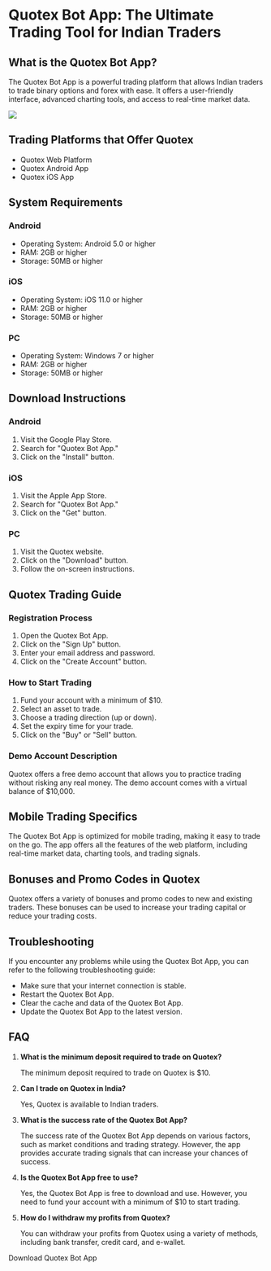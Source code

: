 # Quotex Bot App: The Ultimate Trading Tool for Indian Traders

## What is the Quotex Bot App?

The Quotex Bot App is a powerful trading platform that allows Indian
traders to trade binary options and forex with ease. It offers a
user-friendly interface, advanced charting tools, and access to
real-time market data.

[![](https://static.quotex.io/files/4_en/300_250.jpg)](https://traff.sbs/brokerqxlid)

## Trading Platforms that Offer Quotex

-   Quotex Web Platform
-   Quotex Android App
-   Quotex iOS App

## System Requirements

### Android

-   Operating System: Android 5.0 or higher
-   RAM: 2GB or higher
-   Storage: 50MB or higher

### iOS

-   Operating System: iOS 11.0 or higher
-   RAM: 2GB or higher
-   Storage: 50MB or higher

### PC

-   Operating System: Windows 7 or higher
-   RAM: 2GB or higher
-   Storage: 50MB or higher

## Download Instructions

### Android

1.  Visit the Google Play Store.
2.  Search for "Quotex Bot App."
3.  Click on the "Install" button.

### iOS

1.  Visit the Apple App Store.
2.  Search for "Quotex Bot App."
3.  Click on the "Get" button.

### PC

1.  Visit the Quotex website.
2.  Click on the "Download" button.
3.  Follow the on-screen instructions.

## Quotex Trading Guide

### Registration Process

1.  Open the Quotex Bot App.
2.  Click on the "Sign Up" button.
3.  Enter your email address and password.
4.  Click on the "Create Account" button.

### How to Start Trading

1.  Fund your account with a minimum of \$10.
2.  Select an asset to trade.
3.  Choose a trading direction (up or down).
4.  Set the expiry time for your trade.
5.  Click on the "Buy" or "Sell" button.

### Demo Account Description

Quotex offers a free demo account that allows you to practice trading
without risking any real money. The demo account comes with a virtual
balance of \$10,000.

## Mobile Trading Specifics

The Quotex Bot App is optimized for mobile trading, making it easy to
trade on the go. The app offers all the features of the web platform,
including real-time market data, charting tools, and trading signals.

## Bonuses and Promo Codes in Quotex

Quotex offers a variety of bonuses and promo codes to new and existing
traders. These bonuses can be used to increase your trading capital or
reduce your trading costs.

## Troubleshooting

If you encounter any problems while using the Quotex Bot App, you can
refer to the following troubleshooting guide:

-   Make sure that your internet connection is stable.
-   Restart the Quotex Bot App.
-   Clear the cache and data of the Quotex Bot App.
-   Update the Quotex Bot App to the latest version.

## FAQ

1.  **What is the minimum deposit required to trade on Quotex?**

    The minimum deposit required to trade on Quotex is \$10.

2.  **Can I trade on Quotex in India?**

    Yes, Quotex is available to Indian traders.

3.  **What is the success rate of the Quotex Bot App?**

    The success rate of the Quotex Bot App depends on various factors,
    such as market conditions and trading strategy. However, the app
    provides accurate trading signals that can increase your chances of
    success.

4.  **Is the Quotex Bot App free to use?**

    Yes, the Quotex Bot App is free to download and use. However, you
    need to fund your account with a minimum of \$10 to start trading.

5.  **How do I withdraw my profits from Quotex?**

    You can withdraw your profits from Quotex using a variety of
    methods, including bank transfer, credit card, and e-wallet.

Download Quotex Bot App

